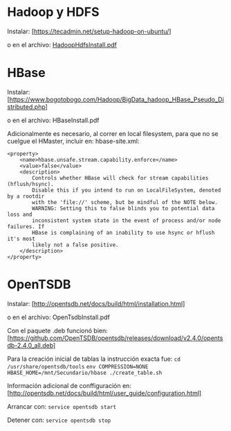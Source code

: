 # Hadoop y HDFS

Instalar: [https://tecadmin.net/setup-hadoop-on-ubuntu/]

o en el archivo: [HadoopHdfsInstall.pdf](./HadoopHdfsInstall.pdf)

# HBase

Instalar: [https://www.bogotobogo.com/Hadoop/BigData_hadoop_HBase_Pseudo_Distributed.php]

o en el archivo: HBaseInstall.pdf

Adicionalmente es necesario, al correr en local filesystem, para que no se cuelgue el HMaster, incluir en: hbase-site.xml:

```
<property>
    <name>hbase.unsafe.stream.capability.enforce</name>
    <value>false</value>
    <description>
        Controls whether HBase will check for stream capabilities (hflush/hsync).
        Disable this if you intend to run on LocalFileSystem, denoted by a rootdir
        with the 'file://' scheme, but be mindful of the NOTE below.
        WARNING: Setting this to false blinds you to potential data loss and
        inconsistent system state in the event of process and/or node failures. If
        HBase is complaining of an inability to use hsync or hflush it's most
        likely not a false positive.
    </description>
</property>
```
# OpenTSDB

Instalar: [http://opentsdb.net/docs/build/html/installation.html]

o en el archivo: OpenTsdbInstall.pdf

Con el paquete .deb funcionó bien: [https://github.com/OpenTSDB/opentsdb/releases/download/v2.4.0/opentsdb-2.4.0_all.deb]

Para la creación inicial de tablas la instrucción exacta fue:
`cd /usr/share/opentsdb/tools`
`env COMPRESSION=NONE HBASE_HOME=/mnt/Secundario/hbase ./create_table.sh`

Información adicional de conffiguración en: [http://opentsdb.net/docs/build/html/user_guide/configuration.html]

Arrancar con: `service opentsdb start`

Detener con: `service opentsdb stop`
